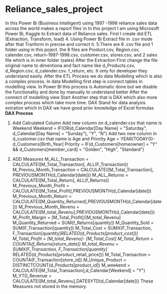 # Reliance_sales_project
In this Power Bi (Business Intelligent) using 1997 -1998 reliance sales data across the world makes a report files \n
In this project I am using Microsoft Power Bi, Kaggle to Extract data of Reliance sales.
First I create did ETL (Extraction, Transform,  load)
4. Using Power Bi Extract file in .csv mode after that Tranform in precise and correct it.
5.There are 8 .csv file and 1 folder  using in this poject.
the 8 files are Product.csv, Region.csv, calender.csv, return-1997-1998.csv, customer.csv, stores.csv, and 2 sales file which is in inner folder (sales)
After the Extraction FIrst change the file original name to dimentiona and fact name like d_Products.csv, d_Region.csv, d_calender.csv. f_return, etc.
It only for developer they understand easily.
After the ETL Process we do data Modelling which is also a complex process.
In data Modelling first step is connect tables in modelling view. In Power BI this process is Automatic done but we disable the functionality and done by manually to understand better
After the connect of modelling view 
Start Another step that is DAX which also more complex process which take more time. DAX Stand for data analysis extration which 
In DAX we have good prior knowledge of Excel formulas
**DAX Process**
1. Add Calculated Column
Add new column on d_calender.csv that name is Weekend
Weekend = IF(OR(d_Calendar[Day Name] = "Saturday", d_Calendar[Day Name] = "Sunday"), "Y", "N")
Add two new column in d_customer.csv that name is Age and Priority
Age = YEAR(TODAY())- d_Customers[Birth_Year]
Priority = IF(d_Customers[homeowner] = "Y" && d_Customers[member_card] = "Golden", "High", "Standard")

2. ADD Measures
M_ALL_Transaction = CALCULATE([M_Total_Transaction], ALL(F_Transaction))
M_Previou_Month_Transaction = CALCULATE([M_Total_Transaction], PREVIOUSMONTH(d_Calendar[date]))
M_ALL_Returns = CALCULATE([M_Total_Return], ALL(f_Returns))
M_Previous_Month_Profit = CALCULATE([M_Total_Profit],PREVIOUSMONTH(d_Calendar[date]))
M_Previous_Month_Return = CALCULATE([M_Quantity_Returned],PREVIOUSMONTH(d_Calendar[date]))
M_Previous_Month_Revenu = CALCULATE([M_total_Revenu],PREVIOUSMONTH(d_Calendar[date]))
M_Profit_Margin = [M_Total_Profit]/[M_total_Revenu]
M_Quantity_Returned = SUM(f_Returns[quantity])
M_Quantity_Sold = SUM(F_Transaction[quantity])
M_Total_Cost = SUMX(F_Transaction, F_Transaction[quantity]*RELATED(d_Products[product_cost]))
M_Total_Profit = [M_total_Revenu]- [M_Total_Cost]
M_Total_Return = COUNTA(f_Returns[return_date])
M_total_Revenu = SUMX(F_Transaction, F_Transaction[quantity]* RELATED(d_Products[product_retail_price]))
M_Total_Transaction = COUNTA(F_Transaction[store_id])
M_Unique_Product = DISTINCTCOUNT(d_Products[product_id])
M_weekend = CALCULATE([M_Total_Transaction],d_Calendar[Weekend] = "Y")
M_YTD_Revenue = CALCULATE([M_total_Revenu],DATESYTD(d_Calendar[date]))
These Measures not stored in the memory.
